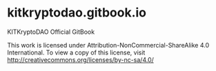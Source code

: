 # kitkryptodao.gitbook.io
KITKryptoDAO Official GitBook

This work is licensed under Attribution-NonCommercial-ShareAlike 4.0 International.
To view a copy of this license, visit http://creativecommons.org/licenses/by-nc-sa/4.0/
